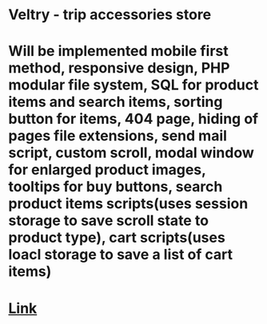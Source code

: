 # Veltry - trip accessories store
# Will be implemented mobile first method, responsive design, PHP modular file system, SQL for product items and search items, sorting button for items, 404 page, hiding of pages file extensions, send mail script, custom scroll, modal window for enlarged product images, tooltips for buy buttons, search product items scripts(uses session storage to save scroll state to product type), cart scripts(uses loacl storage to save a list of cart items)
# [Link](https://veltry.site "Link")